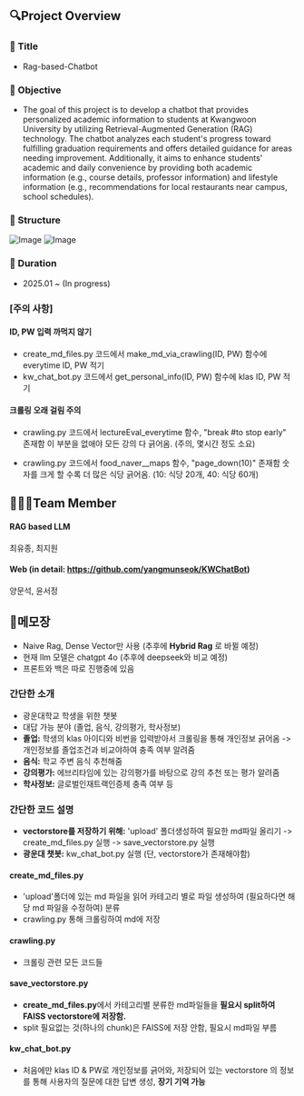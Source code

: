 ## 🔍Project Overview

### 📌 Title
- Rag-based-Chatbot

### 📌 Objective
- The goal of this project is to develop a chatbot that provides personalized academic information to students at Kwangwoon University by utilizing Retrieval-Augmented Generation (RAG) technology. The chatbot analyzes each student's progress toward fulfilling graduation requirements and offers detailed guidance for areas needing improvement. Additionally, it aims to enhance students' academic and daily convenience by providing both academic information (e.g., course details, professor information) and lifestyle information (e.g., recommendations for local restaurants near campus, school schedules).

### 📌 Structure
![Image](https://github.com/user-attachments/assets/9f1b6372-eb7f-4e88-b16c-e157e98c4855)
![Image](https://github.com/user-attachments/assets/7c43a3da-a7e4-41ed-b13f-9253739a1594)

### 📌 Duration
- 2025.01 ~ (In progress)

### [주의 사항]
#### ID, PW 입력 까먹지 않기
- create_md_files.py 코드에서 make_md_via_crawling(ID, PW) 함수에 everytime ID, PW 적기 
- kw_chat_bot.py 코드에서 get_personal_info(ID, PW) 함수에 klas ID, PW 적기


#### 크롤링 오래 걸림 주의
- crawling.py 코드에서 lectureEval_everytime 함수, "break #to stop early" 존재함
이 부분을 없애야 모든 강의 다 긁어옴. (주의, 몇시간 정도 소요)

-  crawling.py 코드에서 food_naver__maps 함수, "page_down(10)" 존재함
숫자를 크게 할 수록 더 많은 식당 긁어옴. (10: 식당 20개, 40: 식당 60개)


## 🧑‍🤝‍🧑Team Member
#### RAG based LLM
최유종, 최지원 

#### Web (in detail: https://github.com/yangmunseok/KWChatBot) 
양문석, 윤서정 


## 📝메모장

- Naive Rag, Dense Vector만 사용 (추후에 **Hybrid Rag** 로 바뀔 예정)
- 현재 llm 모델은 chatgpt 4o (추후에 deepseek와 비교 예정)
- 프론트와 백은 따로 진행중에 있음


### 간단한 소개
- 광운대학교 학생을 위한 챗봇
- 대답 가능 분야 (졸업, 음식, 강의평가, 학사정보)
- **졸업:** 학생의 klas 아이디와 비번을 입력받아서 크롤링을 통해 개인정보 긁어옴 -> 개인정보를 졸업조건과 비교야하여 충족 여부 알려줌
- **음식:** 학교 주변 음식 추천해줌
- **강의평가:** 에브리타임에 있는 강의평가를 바탕으로 강의 추천 또는 평가 알려줌
- **학사정보:** 글로벌인재트랙인증제 충족 여부 등



### 간단한 코드 설명
- **vectorstore를 저장하기 위해:** 'upload' 폴더생성하여 필요한 md파일 올리기 -> create_md_files.py 실행 -> save_vectorstore.py 실행
- **광운대 챗봇:** kw_chat_bot.py 실행 (단, vectorstore가 존재해야함) 


#### **create_md_files.py**
- 'upload'폴더에 있는 md 파일을 읽어 카테고리 별로 파일 생성하여 (필요하다면 해당 md 파일을 수정하여) 분류  
- crawling.py 통해 크롤링하여 md에 저장

#### **crawling.py**
- 크롤링 관련 모든 코드들


#### **save_vectorstore.py**
- **create_md_files.py**에서 카테고리별 분류한 md파일들을 **필요시 split하여 FAISS vectorstore에 저장함.**
- split 필요없는 것(하나의 chunk)은 FAISS에 저장 안함, 필요시 md파일 부름 


#### **kw_chat_bot.py**
- 처음에만 klas ID & PW로 개인정보를 긁어와, 저장되어 있는 vectorstore 의 정보를 통해 사용자의 질문에 대한 답변 생성, **장기 기억 가능** 





